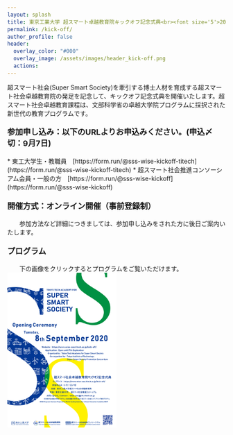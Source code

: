 ```yaml
---
layout: splash
title: 東京工業大学 超スマート卓越教育院キックオフ記念式典<br><font size='5'>2020年9月8日(火) 13:00-</font>
permalink: /kick-off/
author_profile: false
header:
  overlay_color: "#000"
  overlay_image: /assets/images/header_kick-off.png
  actions:
---
```


超スマート社会(Super Smart Society)を牽引する博士人材を育成する超スマート社会卓越教育院の発足を記念して、キックオフ記念式典を開催いたします。超スマート社会卓越教育課程は、文部科学省の卓越大学院プログラムに採択された新世代の教育プログラムです。

<h4><font size="4">参加申し込み：以下のURLよりお申込みください。(申込〆切：9月7日)</font></h4>
  * 東工大学生・教職員　[https://form.run/@sss-wise-kickoff-titech](https://form.run/@sss-wise-kickoff-titech)
  * 超スマート社会推進コンソーシアム会員・一般の方　[https://form.run/@sss-wise-kickoff](https://form.run/@sss-wise-kickoff)　

<h4><font size="4">開催方式：オンライン開催（事前登録制）</font></h4>
　　参加方法など詳細につきましては、参加申し込みをされた方に後日ご案内いたします。

<h4><font size="4">プログラム</font></h4>
　　下の画像をクリックするとプログラムをご覧いただけます。
<div style="text-align:left"><a href="/doc/kick-off_program.pdf"><img src="/assets/images/kick-off_program.png" width="50%" height="50%" /></a></div><br>
